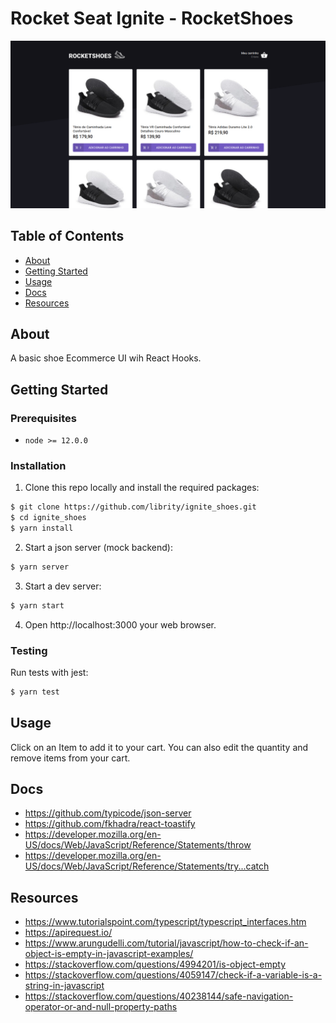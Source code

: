 # Rocket Seat Ignite - RocketShoes

<p align="center">
  <img src=".github/home.png">
</p>

## Table of Contents

- [About](#about)
- [Getting Started](#getting_started)
- [Usage](#usage)
- [Docs](#docs)
- [Resources](#resources)

## About <a name = "about"></a>

A basic shoe Ecommerce UI wih React Hooks.

## Getting Started <a name = "getting_started"></a>

### Prerequisites

- `node >= 12.0.0`

### Installation

1. Clone this repo locally and install the required packages:

```bash
$ git clone https://github.com/librity/ignite_shoes.git
$ cd ignite_shoes
$ yarn install
```

2. Start a json server (mock backend):

```bash
$ yarn server
```

3. Start a dev server:

```bash
$ yarn start
```

4. Open http://localhost:3000 your web browser.

### Testing

Run tests with jest:

```bash
$ yarn test
```

## Usage <a name = "usage"></a>

Click on an Item to add it to your cart.
You can also edit the quantity and remove items from your cart.

## Docs <a name = "docs"></a>

- https://github.com/typicode/json-server
- https://github.com/fkhadra/react-toastify
- https://developer.mozilla.org/en-US/docs/Web/JavaScript/Reference/Statements/throw
- https://developer.mozilla.org/en-US/docs/Web/JavaScript/Reference/Statements/try...catch

## Resources <a name = "resources"></a>

- https://www.tutorialspoint.com/typescript/typescript_interfaces.htm
- https://apirequest.io/
- https://www.arungudelli.com/tutorial/javascript/how-to-check-if-an-object-is-empty-in-javascript-examples/
- https://stackoverflow.com/questions/4994201/is-object-empty
- https://stackoverflow.com/questions/4059147/check-if-a-variable-is-a-string-in-javascript
- https://stackoverflow.com/questions/40238144/safe-navigation-operator-or-and-null-property-paths
